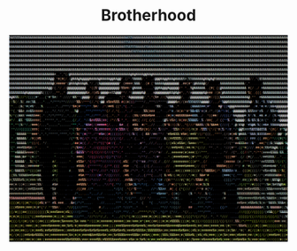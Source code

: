 <h1 align="center"> Brotherhood </h1>
<p>
<img src="https://github.com/Pratham-Mishra178/Brotherhood/blob/main/bro.PNG">
</p>


